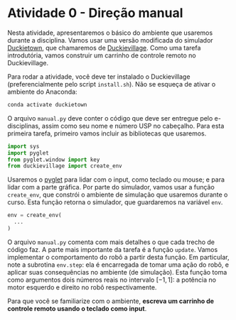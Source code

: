 # Atividade 0 - Direção manual

Nesta atividade, apresentaremos o básico do ambiente que usaremos durante a disciplina. Vamos usar
uma versão modificada do simulador [Duckietown](https://github.com/duckietown/gym-duckietown/), que
chamaremos de [Duckievillage](https://gitlab.uspdigital.usp.br/mac0318-2021/duckievillage). Como
uma tarefa introdutória, vamos construir um carrinho de controle remoto no Duckievillage.

Para rodar a atividade, você deve ter instalado o Duckievillage (preferencialmente pelo script
`install.sh`). Não se esqueça de ativar o ambiente do Anaconda:

```bash
conda activate duckietown
```

O arquivo `manual.py` deve conter o código que deve ser entregue pelo e-disciplinas, assim como seu
nome e número USP no cabeçalho. Para esta primeira tarefa, primeiro vamos incluir as bibliotecas
que usaremos.

```python
import sys
import pyglet
from pyglet.window import key
from duckievillage import create_env
```

Usaremos o [pyglet](http://pyglet.org/) para lidar com o input, como teclado ou mouse; e para lidar
com a parte gráfica. Por parte do simulador, vamos usar a função `create_env`, que constrói o
ambiente de simulação que usaremos durante o curso. Esta função retorna o simulador, que
guardaremos na variável `env`.

```python
env = create_env(
  ...
)
```

O arquivo `manual.py` comenta com mais detalhes o que cada trecho de código faz. A parte mais
importante da tarefa é a função `update`. Vamos implementar o comportamento do robô a partir desta
função. Em particular, note a subrotina `env.step`: ela é encarregada de tomar uma ação do robô, e
aplicar suas consequências no ambiente (de simulação). Esta função toma como argumentos dois
números reais no intervalo $`[-1,1]`$: a potência no motor esquerdo e direito no robô
respectivamente.

Para que você se familiarize com o ambiente, **escreva um carrinho de controle remoto usando o
teclado como input**.
